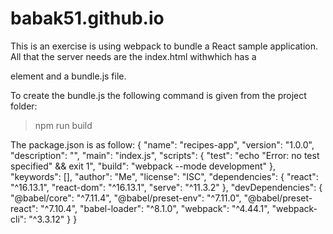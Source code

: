 # babak51.github.io
This is an exercise is using webpack to bundle a React sample application.
All that the server needs are the index.html withwhich has a <div id="root"> element and a bundle.js file.

To create the bundle.js the following command is given from the project folder:
>npm run build

The package.json is as follow:
{
  "name": "recipes-app",
  "version": "1.0.0",
  "description": "",
  "main": "index.js",
  "scripts": {
    "test": "echo \"Error: no test specified\" && exit 1",
    "build": "webpack --mode development"
  },
  "keywords": [],
  "author": "Me",
  "license": "ISC",
  "dependencies": {
    "react": "^16.13.1",
    "react-dom": "^16.13.1",
    "serve": "^11.3.2"
  },
  "devDependencies": {
    "@babel/core": "^7.11.4",
    "@babel/preset-env": "^7.11.0",
    "@babel/preset-react": "^7.10.4",
    "babel-loader": "^8.1.0",
    "webpack": "^4.44.1",
    "webpack-cli": "^3.3.12"
  }
}

